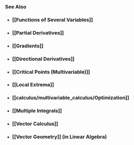 ### See Also

- ### [[Functions of Several Variables]]

- ### [[Partial Derivatives]]

- ### [[Gradients]]

- ### [[Directional Derivatives]]

- ### [[Critical Points (Multivariable)]]

- ### [[Local Extrema]]

- ### [[calculus/multivariable_calculus/Optimization]]

- ### [[Multiple Integrals]]

- ### [[Vector Calculus]]

- ### [[Vector Geometry]] (in Linear Algebra)
